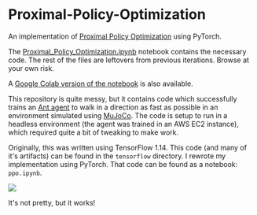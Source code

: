 # Proximal-Policy-Optimization

An implementation of [Proximal Policy Optimization](https://arxiv.org/abs/1707.06347) using PyTorch.

The [Proximal_Policy_Optimization.ipynb](https://github.com/nathanmargaglio/Proximal-Policy-Optimization/blob/master/Proximal_Policy_Optimization.ipynb) notebook contains the necessary code. The rest of the files are leftovers from previous iterations. Browse at your own risk.

A [Google Colab version of the notebook](https://colab.research.google.com/drive/1tb5gRM27UzhjFe7whMaETI4tYMctWEom?usp=sharing) is also available.

This repository is quite messy, but it contains code which successfully trains an [Ant agent](https://gym.openai.com/envs/Ant-v2/) to walk in a direction as fast as possible in an environment simulated using [MuJoCo](http://www.mujoco.org/).  The code is setup to run in a headless environment (the agent was trained in an AWS EC2 instance), which required quite a bit of tweaking to make work.

Originally, this was written using TensorFlow 1.14.  This code (and many of it's artifacts) can be found in the `tensorflow` directory.  I rewrote my implementation using PyTorch.  That code can be found as a notebook: `ppo.ipynb`.

![](misc/ppo_ant_short.gif)

It's not pretty, but it works!
